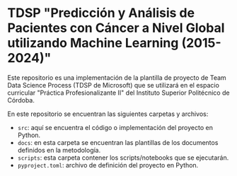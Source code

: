 # TDSP "Predicción y Análisis de Pacientes con Cáncer a Nivel Global utilizando Machine Learning (2015-2024)"

Este repositorio es una implementación de la plantilla de proyecto de Team Data Science Process (TDSP de Microsoft) que se utilizará en el espacio curricular "Práctica Profesionalizante II" del Instituto Superior Politécnico de Córdoba.

En este repositorio se encuentran las siguientes carpetas y archivos:

* `src`: aquí se encuentra el código o implementación del proyecto en Python.
* `docs`: en esta carpeta se encuentran las plantillas de los documentos definidos en la metodología.
* `scripts`: esta carpeta contener los scripts/notebooks que se ejecutarán.
* `pyproject.toml`: archivo de definición del proyecto en Python.
